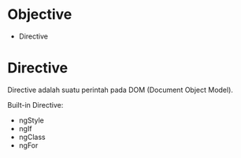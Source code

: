 # Objective
- Directive

# Directive
Directive adalah suatu perintah pada DOM (Document Object Model).

Built-in Directive:
- ngStyle
- ngIf
- ngClass
- ngFor
